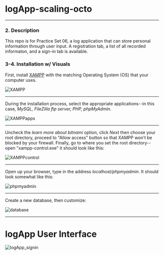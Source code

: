 # logApp-scaling-octo
***
### 2. Description
This repo is for Practice Set 06, a log application that can store personal information through user input.
A registration tab, a list of all recorded informaton, and a sign-in tab is available. 

### 3-4. Installation w/ Visuals
First, install [XAMPP](https://www.apachefriends.org/download.html) with the matching Operating System (OS) that your computer uses.

![XAMPP](https://media.geeksforgeeks.org/wp-content/uploads/20190719174028/xamppDownloadScreen.jpg) 
***

During the installation process, select the appropriate applications--in this case, 
*MySQL, FileZilla ftp server, PHP, phpMyAdmin*.

![XAMPPapps](https://www.wikihow.com/images/thumb/9/98/Install-XAMPP-for-Windows-Step-6-Version-4.jpg/v4-460px-Install-XAMPP-for-Windows-Step-6-Version-4.jpg.webp)
***

Uncheck the *learn more about bitnami* option, click *Next* then choose your root directory,
proceed to "Allow access" button so that XAMPP won't be blocked by your firewall.
Finally, go to where you set the root directory--open "xampp-control.exe" it should look like this:

![XAMPPcontrol](https://media.geeksforgeeks.org/wp-content/uploads/20190719175159/xamppControlPanel.jpg)
***

Open up your browser, type in the address *localhost/phpmyadmin*.
It should look somewhat like this:

![phpmyadmin](https://i.ytimg.com/vi/5cKDCc_vt1w/maxresdefault.jpg)
***

Create a new database, then customize:

![database](https://www.homeandlearn.co.uk/php/images/database/phpMyAdmin_start_screen2.gif)
***

# logApp User Interface
![logApp_signin](blob:https://www.messenger.com/fc493bc0-b341-48af-8ddb-cf181fa594c9)




